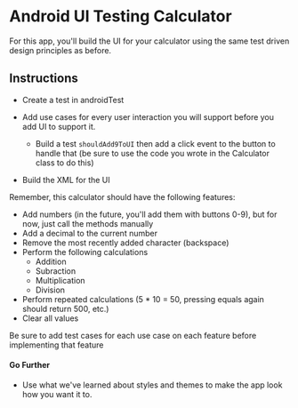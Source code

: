 # Android UI Testing Calculator

For this app, you'll build the UI for your calculator using the same test driven design principles as before.

## Instructions

- Create a test in androidTest

- Add use cases for every user interaction you will support before you add UI to support it.

  - Build a test `shouldAdd9ToUI` then add a click event to the button to handle that (be sure to use the code you wrote in the Calculator class to do this)

- Build the XML for the UI

    

Remember, this calculator should have the following features:

- Add numbers (in the future, you'll add them with buttons 0-9), but for now, just call the methods manually
- Add a decimal to the current number
- Remove the most recently added character (backspace)
- Perform the following calculations
  - Addition
  - Subraction
  - Multiplication
  - Division
- Perform repeated calculations (5 * 10 = 50, pressing equals again should return 500, etc.)
- Clear all values

Be sure to add test cases for each use case on each feature before implementing that feature

#### Go Further

- Use what we've learned about styles and themes to make the app look how you want it to.